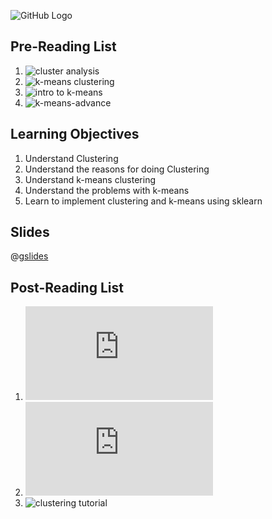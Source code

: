 ![GitHub Logo](https://s3.ap-south-1.amazonaws.com/greyatom-social/logo.png)

## Pre-Reading List
1. ![cluster analysis](https://en.wikipedia.org/wiki/Cluster_analysis)
2. ![k-means clustering](https://en.wikipedia.org/wiki/K-means_clustering)
3. ![intro to k-means](https://www.datascience.com/blog/introduction-to-k-means-clustering-algorithm-learn-data-science-tutorials)
4. ![k-means-advance](https://www.edureka.co/blog/k-means-clustering/)

## Learning Objectives
1. Understand Clustering
2. Understand the reasons for doing Clustering
3. Understand k-means clustering
4. Understand the problems with k-means
5. Learn to implement clustering and k-means using sklearn

## Slides
@[gslides](17m1fyCj93UfxnwVb8qsCouj8nkfJQnlQPsEsmAto1Xc)

## Post-Reading List
1. ![clustering](http://scikit-learn.org/stable/modules/clustering.html)
2. ![k-means](http://scikit-learn.org/stable/modules/clustering.html#k-means)
3. ![clustering tutorial](https://www.youtube.com/watch?v=_aWzGGNrcic)
